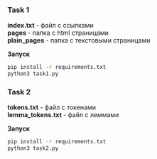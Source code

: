 ### Task 1
__index.txt__ - файл с ссылками \
__pages__ - папка с html страницами \
__plain_pages__ - папка с текстовыми страницами 

__Запуск__
```bash
pip install -r requirements.txt
python3 task1.py
```

### Task 2
__tokens.txt__ - файл с токенами \
__lemma_tokens.txt__ - файл с леммами

__Запуск__
```bash
pip install -r requirements.txt
python3 task2.py
```
